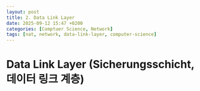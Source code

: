 ```yaml
---
layout: post
title: 2. Data Link Layer
date: 2025-09-12 15:47 +0200
categories: [Comptuer Science, Network]
tags: [nat, network, data-link-layer, computer-science]
---
```


# Data Link Layer (Sicherungsschicht, 데이터 링크 계층)